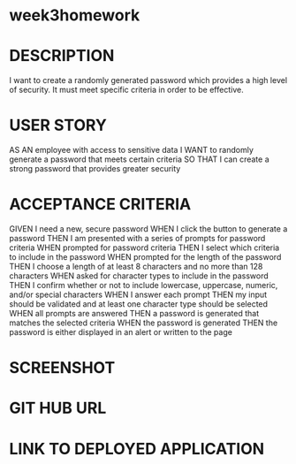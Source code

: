 # week3homework

# DESCRIPTION
I want to create a randomly generated password which provides a high level of security. It must meet specific criteria in order to be effective.
# USER STORY

AS AN employee with access to sensitive data
I WANT to randomly generate a password that meets certain criteria
SO THAT I can create a strong password that provides greater security

# ACCEPTANCE CRITERIA

GIVEN I need a new, secure password
WHEN I click the button to generate a password
THEN I am presented with a series of prompts for password criteria
WHEN prompted for password criteria
THEN I select which criteria to include in the password
WHEN prompted for the length of the password
THEN I choose a length of at least 8 characters and no more than 128 characters
WHEN asked for character types to include in the password
THEN I confirm whether or not to include lowercase, uppercase, numeric, and/or special characters
WHEN I answer each prompt
THEN my input should be validated and at least one character type should be selected
WHEN all prompts are answered
THEN a password is generated that matches the selected criteria
WHEN the password is generated
THEN the password is either displayed in an alert or written to the page

# SCREENSHOT


# GIT HUB URL

# LINK TO DEPLOYED APPLICATION 